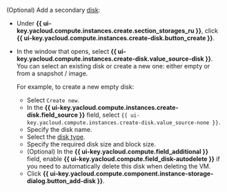 (Optional) Add a secondary [disk](../../../compute/concepts/disk.md):

* Under **{{ ui-key.yacloud.compute.instances.create.section_storages_ru }}**, click **{{ ui-key.yacloud.compute.instances.create-disk.button_create }}**.
* In the window that opens, select **{{ ui-key.yacloud.compute.instances.create-disk.value_source-disk }}**. You can select an existing disk or create a new one: either empty or from a snapshot / image.

    For example, to create a new empty disk:

    * Select `Create new`.
    * In the **{{ ui-key.yacloud.compute.instances.create-disk.field_source }}** field, select `{{ ui-key.yacloud.compute.instances.create-disk.value_source-none }}`.
    * Specify the disk name.
    * Select the [disk type](../../../compute/concepts/disk.md#disks_types).
    * Specify the required disk size and block size.
    * (Optional) In the **{{ ui-key.yacloud.compute.field_additional }}** field, enable **{{ ui-key.yacloud.compute.field_disk-autodelete }}** if you need to automatically delete this disk when deleting the VM.
    * Click **{{ ui-key.yacloud.compute.component.instance-storage-dialog.button_add-disk }}**.